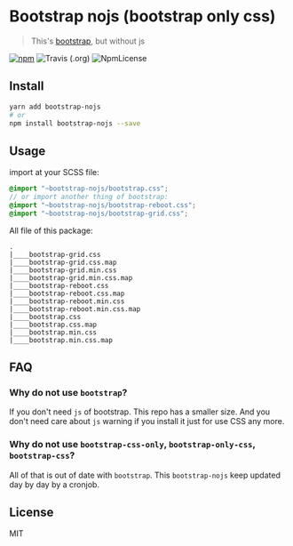 # Bootstrap nojs (bootstrap only css)

> This's [bootstrap](https://github.com/twbs/bootstrap), but without js

[![npm](https://img.shields.io/npm/v/bootstrap-nojs.svg)](https://www.npmjs.com/package/bootstrap-nojs)
![Travis (.org)](https://img.shields.io/travis/pierreneter-repositories/bootstrap-nojs.svg)
![NpmLicense](https://img.shields.io/npm/l/bootstrap-nojs.svg?registry_uri=https%3A%2F%2Fregistry.npmjs.com)

## Install

```bash
yarn add bootstrap-nojs
# or
npm install bootstrap-nojs --save
```

## Usage

import at your SCSS file:

```scss
@import "~bootstrap-nojs/bootstrap.css";
// or import another thing of bootstrap:
@import "~bootstrap-nojs/bootstrap-reboot.css";
@import "~bootstrap-nojs/bootstrap-grid.css";
```

All file of this package:

```
.
|____bootstrap-grid.css
|____bootstrap-grid.css.map
|____bootstrap-grid.min.css
|____bootstrap-grid.min.css.map
|____bootstrap-reboot.css
|____bootstrap-reboot.css.map
|____bootstrap-reboot.min.css
|____bootstrap-reboot.min.css.map
|____bootstrap.css
|____bootstrap.css.map
|____bootstrap.min.css
|____bootstrap.min.css.map
```

## FAQ

### Why do not use `bootstrap`?

If you don't need `js` of bootstrap. This repo has a smaller size. And you don't need care about `js` warning if you install it just for use CSS any more.

### Why do not use `bootstrap-css-only`, `bootstrap-only-css`, `bootstrap-css`?

All of that is out of date with `bootstrap`. This `bootstrap-nojs` keep updated day by day by a cronjob.

## License

MIT
